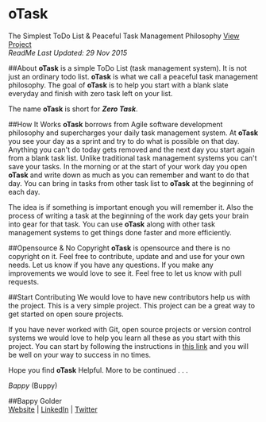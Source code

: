 <!--
GitHub Markdown System:
https://help.github.com/articles/markdown-basics/
https://guides.github.com/features/mastering-markdown/
-->

# oTask
The Simplest ToDo List & Peaceful Task Management Philosophy 
[View Project](http://bappygolder.github.io/oTask/) <br/> 
*ReadMe Last Updated: 29 Nov 2015*

##About
**oTask** is a simple ToDo List (task management system). It is not just an ordinary todo list. **oTask** is what we call a peaceful task management philosophy. The goal of **oTask** is to help you start with a blank slate everyday and finish with zero task left on your list. 

The name **oTask** is short for ***Zero Task***. 

##How It Works
**oTask** borrows from Agile software development philosophy and supercharges your daily task management system. At **oTask** you see your day as a sprint and try to do what is possible on that day. Anything you can't do today gets removed and the next day you start again from a blank task list. Unlike traditional task management systems you can't save your tasks. In the morning or at the start of your work day you open **oTask** and write down as much as you can remember and want to do that day. You can bring in tasks from other task list to **oTask** at the beginning of each day.

The idea is if something is important enough you will remember it. Also the process of writing a task at the beginning of the work day gets your brain into gear for that task. You can use **oTask** along with other task management systems to get things done faster and more efficiently. 

##Opensource & No Copyright
**oTask** is opensource and there is no copyright on it. Feel free to contribute, update and and use for your own needs. Let us know if you have any questions. If you make any improvements we would love to see it. Feel free to let us know with pull requests. 

##Start Contributing
We would love to have new contributors help us with the project. This is a very simple project. This project can be a great way to get started on open soure projects. 

If you have never worked with Git, open source projects or version control systems we would love to help you learn all these as you start with this project. You can start by following the instructions in [this link](https://github.com/bappygolder/Learn-GitHub-Desktop) and you will be well on your way to success in no times.


Hope you find **oTask** Helpful.
More to be continued . . .

*Bappy* (Buppy)

##Bappy Golder <br/>
<a href="http://bappygolder.com/">Website</a>  |  <a href="https://github.com/bappygolder">LinkedIn</a> |  <a href="https://au.linkedin.com/in/bappygolder">Twitter</a>